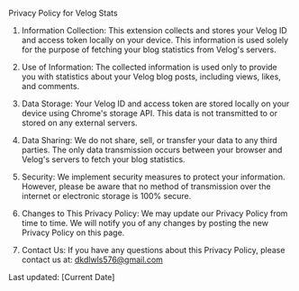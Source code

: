 Privacy Policy for Velog Stats

1. Information Collection:
   This extension collects and stores your Velog ID and access token locally on your device. This information is used solely for the purpose of fetching your blog statistics from Velog's servers.

2. Use of Information:
   The collected information is used only to provide you with statistics about your Velog blog posts, including views, likes, and comments.

3. Data Storage:
   Your Velog ID and access token are stored locally on your device using Chrome's storage API. This data is not transmitted to or stored on any external servers.

4. Data Sharing:
   We do not share, sell, or transfer your data to any third parties. The only data transmission occurs between your browser and Velog's servers to fetch your blog statistics.

5. Security:
   We implement security measures to protect your information. However, please be aware that no method of transmission over the internet or electronic storage is 100% secure.

6. Changes to This Privacy Policy:
   We may update our Privacy Policy from time to time. We will notify you of any changes by posting the new Privacy Policy on this page.

7. Contact Us:
   If you have any questions about this Privacy Policy, please contact us at: dkdlwls576@gmail.com

Last updated: [Current Date]
